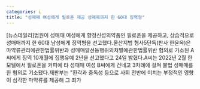 ```yaml
---
categories: i
title: "성매매 여성에게 필로폰 제공 성매매까지 한 60대 징역형"
---
```

[뉴스데일리]법원이 성매매 여성에게 향정신성의약품인 필로폰을 제공하고, 상습적으로 성매매까지 한 60대 남성에게 징역형을 선고했다.울산지법 형사5단독(판사 한윤옥)은 마약류관리에관한법률위반과 성매매알선등행위의처벌에관한법률위반 혐의로 기소된 A씨에게 징역 10개월에 집행유예 2년을 선고했다고 24일 밝혔다.A씨는 2022년 2월 한 모텔에서 필로폰을 커피에 타 성매매 여성 B씨에게 건네고 3차례에 걸쳐 불법 성매매를 한 혐의로 기소됐다.재판부는 "환각과 중독성 등으로 사회 전반에 미치는 부정적인 영향이 심각한 마약류를 제공해 그 죄가